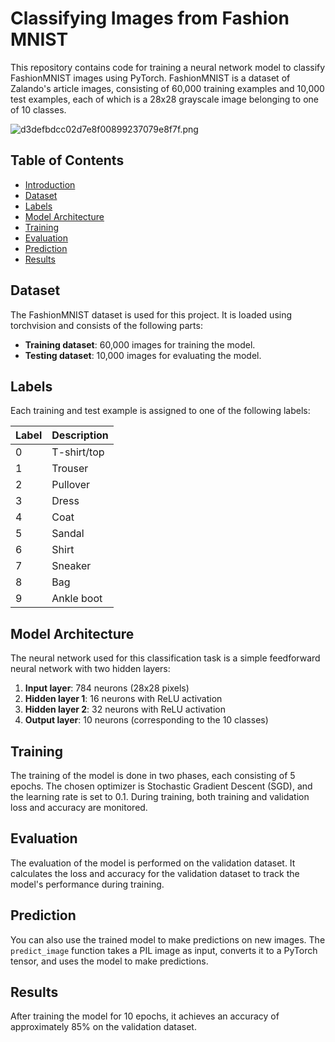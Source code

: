# Classifying Images from Fashion MNIST

This repository contains code for training a neural network model to classify FashionMNIST images using PyTorch. FashionMNIST is a dataset of Zalando's article images, consisting of 60,000 training examples and 10,000 test examples, each of which is a 28x28 grayscale image belonging to one of 10 classes.

![d3defbdcc02d7e8f00899237079e8f7f.png](https://imgtr.ee/images/2023/09/23/d3defbdcc02d7e8f00899237079e8f7f.png)

## Table of Contents

- [Introduction](#introduction)
- [Dataset](#dataset)
- [Labels](#labels)
- [Model Architecture](#model-architecture)
- [Training](#training)
- [Evaluation](#evaluation)
- [Prediction](#prediction)
- [Results](#results)


## Dataset

The FashionMNIST dataset is used for this project. It is loaded using torchvision and consists of the following parts:

- **Training dataset**: 60,000 images for training the model.
- **Testing dataset**: 10,000 images for evaluating the model.

## Labels

Each training and test example is assigned to one of the following labels:

| Label | Description |
| --- | --- |
| 0 | T-shirt/top |
| 1 | Trouser |
| 2 | Pullover |
| 3 | Dress |
| 4 | Coat |
| 5 | Sandal |
| 6 | Shirt |
| 7 | Sneaker |
| 8 | Bag |
| 9 | Ankle boot |

## Model Architecture

The neural network used for this classification task is a simple feedforward neural network with two hidden layers:

1. **Input layer**: 784 neurons (28x28 pixels)
2. **Hidden layer 1**: 16 neurons with ReLU activation
3. **Hidden layer 2**: 32 neurons with ReLU activation
4. **Output layer**: 10 neurons (corresponding to the 10 classes)

## Training

The training of the model is done in two phases, each consisting of 5 epochs. The chosen optimizer is Stochastic Gradient Descent (SGD), and the learning rate is set to 0.1. During training, both training and validation loss and accuracy are monitored.

## Evaluation

The evaluation of the model is performed on the validation dataset. It calculates the loss and accuracy for the validation dataset to track the model's performance during training.

## Prediction

You can also use the trained model to make predictions on new images. The `predict_image` function takes a PIL image as input, converts it to a PyTorch tensor, and uses the model to make predictions.

## Results

After training the model for 10 epochs, it achieves an accuracy of approximately 85% on the validation dataset.

